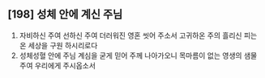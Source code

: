 ## [198] 성체 안에 계신 주님

1) 자비하신 주여 선하신 주여 더러워진 영혼 씻어 주소서 고귀하온 주의 흘리신 피는 온 세상을 구원 하시리로다  
2) 성체성혈 안에 주님 계심을 굳게 믿어 주께 나아가오니 목마름이 없는 영생의 샘물 주여 우리에게 주시옵소서
